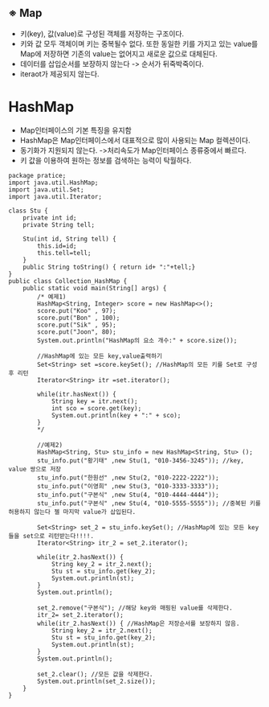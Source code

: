 __※ Map__
-------------
- 키(key), 값(value)로 구성된 객체를 저장하는 구조이다.
- 키와 값 모두 객체이며 키는 중복될수 없다. 또한 동일한 키를 가지고 있는 value를 Map에 저장하면 기존의 value는 없어지고 새로운 값으로 대체된다.
- 데이터를 삽입순서를 보장하지 않는다 -> 순서가 뒤죽박죽이다.
- iteraot가 제공되지 않는다.

__HashMap__
===============
- Map인터페이스의 기본 특징을 유지함
- HashMap은 Map인터페이스에서 대표적으로 많이 사용되는 Map 컬렉션이다.
- 동기화가 지원되지 않는다. ->처리속도가 Map인터페이스 종류중에서 빠르다.
- 키 값을 이용하여 원하는 정보를 검색하는 능력이 탁월하다.

```
package pratice;
import java.util.HashMap;
import java.util.Set;
import java.util.Iterator;

class Stu {
    private int id;
    private String tell;

    Stu(int id, String tell) {
        this.id=id;
        this.tell=tell;
    }
    public String toString() { return id+ ":"+tell;}
}
public class Collection_HashMap {
    public static void main(String[] args) {
        /* 예제1)
        HashMap<String, Integer> score = new HashMap<>();
        score.put("Koo" , 97);
        score.put("Bon" , 100);
        score.put("Sik" , 95);
        score.put("Joon", 80);
        System.out.println("HashMap의 요소 개수:" + score.size());

        //HashMap에 있는 모든 key,value출력하기
        Set<String> set =score.keySet(); //HashMap의 모든 키를 Set로 구성후 리턴
        Iterator<String> itr =set.iterator();

        while(itr.hasNext()) {
            String key = itr.next();
            int sco = score.get(key);
            System.out.println(key + ":" + sco);
        }
        */

        //예제2)
        HashMap<String, Stu> stu_info = new HashMap<String, Stu> ();
        stu_info.put("황기태" ,new Stu(1, "010-3456-3245")); //key, value 쌍으로 저장
        stu_info.put("한원선" ,new Stu(2, "010-2222-2222"));
        stu_info.put("이영희" ,new Stu(3, "010-3333-3333"));
        stu_info.put("구본식" ,new Stu(4, "010-4444-4444"));
        stu_info.put("구본식" ,new Stu(4, "010-5555-5555")); //중복된 키를 허용하지 않는다 젤 마지막 value가 삽입된다.

        Set<String> set_2 = stu_info.keySet(); //HashMap에 있는 모든 key들을 set으로 리턴받는다!!!!.
        Iterator<String> itr_2 = set_2.iterator();

        while(itr_2.hasNext()) {
            String key_2 = itr_2.next();
            Stu st = stu_info.get(key_2);
            System.out.println(st);
        }
        System.out.println();

        set_2.remove("구본식"); //해당 key와 매핑된 value를 삭제한다.
        itr_2= set_2.iterator();
        while(itr_2.hasNext()) { //HashMap은 저장순서를 보장하지 않음.
            String key_2 = itr_2.next();
            Stu st = stu_info.get(key_2);
            System.out.println(st);
        }
        System.out.println();

        set_2.clear(); //모든 값을 삭제한다.
        System.out.println(set_2.size());
    }
}
```

